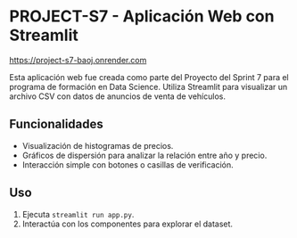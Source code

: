 # PROJECT-S7 - Aplicación Web con Streamlit
https://project-s7-baoj.onrender.com

Esta aplicación web fue creada como parte del Proyecto del Sprint 7 para el programa de formación en Data Science.
 Utiliza Streamlit para visualizar un archivo CSV con datos de anuncios de venta de vehículos.

## Funcionalidades
- Visualización de histogramas de precios.
- Gráficos de dispersión para analizar la relación entre año y precio.
- Interacción simple con botones o casillas de verificación.

## Uso
1. Ejecuta `streamlit run app.py`.
2. Interactúa con los componentes para explorar el dataset.
